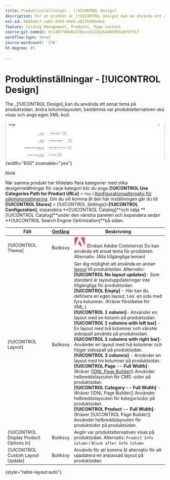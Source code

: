 ```yaml
---
title: Produktinställningar - [!UICONTROL Design]
description: För en produkt är [!UICONTROL Design] kan du använda ett annat tema på en produktsida och ändra layouten.
exl-id: 8606ddc7-ca81-4503-94e5-a8276506c0a1
feature: Catalog Management, Products, Page Content
source-git-commit: 01148770946a236ece2122be5a88b963a0f07d1f
workflow-type: tm+mt
source-wordcount: '276'
ht-degree: 0%

---
```


# Produktinställningar - [!UICONTROL Design]

The _[!UICONTROL Design]_kan du använda ett annat tema på produktsidan, ändra kolumnlayouten, bestämma var produktalternativen ska visas och ange egen XML-kod.

![Design](./assets/product-design-ee.png){width="600" zoomable="yes"}

>[!NOTE]
>
>När samma produkt har tilldelats flera kategorier med olika designinställningar för varje kategori bör du ange **[!UICONTROL Use Categories Path for Product URLs]** = `Yes` i [Konfigurationsalternativ för sökmotoroptimering](../configuration-reference/catalog/catalog.md#search-engine-optimization). Om du vill komma åt den här inställningen går du till  **[!UICONTROL Stores]** > _[!UICONTROL Settings]_>**[!UICONTROL Configuration]**, expandera **[!UICONTROL Catalog]**och välja **[!UICONTROL Catalog]**under den vänstra panelen och expandera sedan **[!UICONTROL Search Engine Optimization]**på sidan.

| Fält | [Omfång](../getting-started/websites-stores-views.md#scope-settings) | Beskrivning |
|---|---|----|
| [!UICONTROL Theme] | Butiksvy | ![Adobe Commerce](../assets/adobe-logo.svg) (Endast Adobe Commerce) Du kan använda ett annat tema för produkten. Alternativ: (Alla tillgängliga teman) |
| [!UICONTROL Layout] | Butiksvy | Ger dig möjlighet att använda en annan [layout](../content-design/page-layout.md) till produktsidan. Alternativ: <br/>**[!UICONTROL No layout updates]**- Som standard är layoutuppdateringar inte tillgängliga för produktsidan.<br/>**[!UICONTROL Empty]** - Här kan du definiera en egen layout, t.ex. en sida med fyra kolumner. (Kräver förståelse för XML.) <br/>**[!UICONTROL 1 column]**- Använder en layout med en kolumn på produktsidan.<br/>**[!UICONTROL 2 columns with left bar]** - En layout med två kolumner och vänster sidospalt används på produktsidan. <br/>**[!UICONTROL 2 columns with right bar]**- Använder en layout med två kolumner och höger sidospalt på produktsidan.<br/>**[!UICONTROL 3 columns]** - Använder en layout med tre kolumner på produktsidan. <br/>**[!UICONTROL Page -- Full Width]**- (Kräver [[!DNL Page Builder]](../page-builder/introduction.md)) Använder helbreddslayouten för CMS-sidor på produktsidan.<br/>**[!UICONTROL Category -- Full Width]** - (Kräver [!DNL Page Builder]) Använder helbreddslayouten för kategorisidor på produktsidan. <br/>**[!UICONTROL Product -- Full Width]**- (Kräver [!UICONTROL Page Builder]) Använder helbreddslayouten för produktsidor på produktsidan. |
| [!UICONTROL Display Product Options In] | Butiksvy | Avgör var produktalternativen visas på produktsidan. Alternativ: `Product Info Column` / `Block after Info Column` |
| [!UICONTROL Custom Layout Update] | Butiksvy | Används för att komma åt alternativ för att uppdatera en anpassad layout på produktsidan. |

{style="table-layout:auto"}
